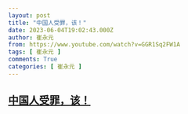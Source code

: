 ```yaml
---
layout: post
title: "中国人受罪，该！"
date: 2023-06-04T19:02:43.000Z
author: 崔永元
from: https://www.youtube.com/watch?v=GGR1Sq2FW1A
tags: [ 崔永元 ]
comments: True
categories: [ 崔永元 ]
---
```

<!--1685905363000-->
[中国人受罪，该！](https://www.youtube.com/watch?v=GGR1Sq2FW1A)
------

<div>

</div>
